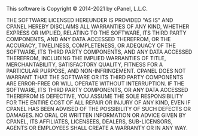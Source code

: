This software is Copyright © 2014-2021 by cPanel, L.L.C.

THE SOFTWARE LICENSED HEREUNDER IS PROVIDED "AS IS" AND CPANEL HEREBY DISCLAIMS 
ALL WARRANTIES OF ANY KIND, WHETHER EXPRESS OR IMPLIED, RELATING TO THE SOFTWARE, 
ITS THIRD PARTY COMPONENTS, AND ANY DATA ACCESSED THEREFROM, OR THE ACCURACY, 
TIMELINESS, COMPLETENESS, OR ADEQUACY OF THE SOFTWARE, ITS THIRD PARTY COMPONENTS, 
AND ANY DATA ACCESSED THEREFROM, INCLUDING THE IMPLIED WARRANTIES OF TITLE, 
MERCHANTABILITY, SATISFACTORY QUALITY, FITNESS FOR A PARTICULAR PURPOSE, AND 
NON-INFRINGEMENT.  CPANEL DOES NOT WARRANT THAT THE SOFTWARE OR ITS THIRD PARTY 
COMPONENTS ARE ERROR-FREE OR WILL OPERATE WITHOUT INTERRUPTION.  IF THE SOFTWARE, 
ITS THIRD PARTY COMPONENTS, OR ANY DATA ACCESSED THEREFROM IS DEFECTIVE, YOU ASSUME 
THE SOLE RESPONSIBILITY FOR THE ENTIRE COST OF ALL REPAIR OR INJURY OF ANY KIND, EVEN 
IF CPANEL HAS BEEN ADVISED OF THE POSSIBILITY OF SUCH DEFECTS OR DAMAGES.  NO ORAL OR 
WRITTEN INFORMATION OR ADVICE GIVEN BY CPANEL, ITS AFFILIATES, LICENSEES, DEALERS, 
SUB-LICENSORS, AGENTS OR EMPLOYEES SHALL CREATE A WARRANTY OR IN ANY WAY.

